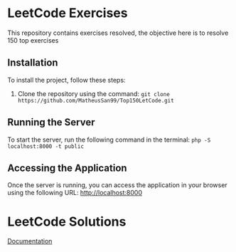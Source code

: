 # LeetCode Exercises

This repository contains exercises resolved, the objective here is to resolve 150 top exercises

## Installation

To install the project, follow these steps:

1. Clone the repository using the command: `git clone https://github.com/MatheusSan99/Top150LetCode.git`

## Running the Server

To start the server, run the following command in the terminal: `php -S localhost:8000 -t public`

## Accessing the Application

Once the server is running, you can access the application in your browser using the following URL: [http://localhost:8000](http://localhost:8000)

# LeetCode Solutions

[Documentation](./public/resources/view/Home/home.php)
